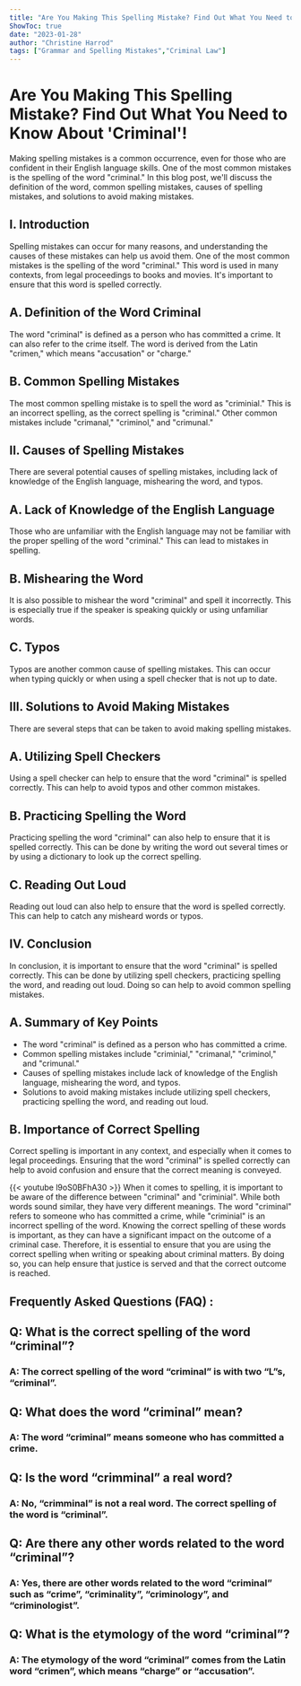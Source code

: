 ```yaml
---
title: "Are You Making This Spelling Mistake? Find Out What You Need to Know About 'Criminal'!"
ShowToc: true 
date: "2023-01-28"
author: "Christine Harrod" 
tags: ["Grammar and Spelling Mistakes","Criminal Law"]
---
```

# Are You Making This Spelling Mistake? Find Out What You Need to Know About 'Criminal'!

Making spelling mistakes is a common occurrence, even for those who are confident in their English language skills. One of the most common mistakes is the spelling of the word "criminal." In this blog post, we'll discuss the definition of the word, common spelling mistakes, causes of spelling mistakes, and solutions to avoid making mistakes.

## I. Introduction

Spelling mistakes can occur for many reasons, and understanding the causes of these mistakes can help us avoid them. One of the most common mistakes is the spelling of the word "criminal." This word is used in many contexts, from legal proceedings to books and movies. It's important to ensure that this word is spelled correctly. 

## A. Definition of the Word Criminal

The word "criminal" is defined as a person who has committed a crime. It can also refer to the crime itself. The word is derived from the Latin "crimen," which means "accusation" or "charge." 

## B. Common Spelling Mistakes

The most common spelling mistake is to spell the word as "criminial." This is an incorrect spelling, as the correct spelling is "criminal." Other common mistakes include "crimanal," "criminol," and "crimunal." 

## II. Causes of Spelling Mistakes

There are several potential causes of spelling mistakes, including lack of knowledge of the English language, mishearing the word, and typos. 

## A. Lack of Knowledge of the English Language

Those who are unfamiliar with the English language may not be familiar with the proper spelling of the word "criminal." This can lead to mistakes in spelling. 

## B. Mishearing the Word

It is also possible to mishear the word "criminal" and spell it incorrectly. This is especially true if the speaker is speaking quickly or using unfamiliar words. 

## C. Typos

Typos are another common cause of spelling mistakes. This can occur when typing quickly or when using a spell checker that is not up to date. 

## III. Solutions to Avoid Making Mistakes

There are several steps that can be taken to avoid making spelling mistakes. 

## A. Utilizing Spell Checkers

Using a spell checker can help to ensure that the word "criminal" is spelled correctly. This can help to avoid typos and other common mistakes. 

## B. Practicing Spelling the Word

Practicing spelling the word "criminal" can also help to ensure that it is spelled correctly. This can be done by writing the word out several times or by using a dictionary to look up the correct spelling. 

## C. Reading Out Loud

Reading out loud can also help to ensure that the word is spelled correctly. This can help to catch any misheard words or typos. 

## IV. Conclusion

In conclusion, it is important to ensure that the word "criminal" is spelled correctly. This can be done by utilizing spell checkers, practicing spelling the word, and reading out loud. Doing so can help to avoid common spelling mistakes. 

## A. Summary of Key Points

- The word "criminal" is defined as a person who has committed a crime. 
- Common spelling mistakes include "criminial," "crimanal," "criminol," and "crimunal." 
- Causes of spelling mistakes include lack of knowledge of the English language, mishearing the word, and typos. 
- Solutions to avoid making mistakes include utilizing spell checkers, practicing spelling the word, and reading out loud. 

## B. Importance of Correct Spelling

Correct spelling is important in any context, and especially when it comes to legal proceedings. Ensuring that the word "criminal" is spelled correctly can help to avoid confusion and ensure that the correct meaning is conveyed.

{{< youtube l9oS0BFhA30 >}} 
When it comes to spelling, it is important to be aware of the difference between "criminal" and "criminial". While both words sound similar, they have very different meanings. The word "criminal" refers to someone who has committed a crime, while "criminial" is an incorrect spelling of the word. Knowing the correct spelling of these words is important, as they can have a significant impact on the outcome of a criminal case. Therefore, it is essential to ensure that you are using the correct spelling when writing or speaking about criminal matters. By doing so, you can help ensure that justice is served and that the correct outcome is reached.

## Frequently Asked Questions (FAQ) :
<h2>Q: What is the correct spelling of the word “criminal”?</h2>

<h3>A: The correct spelling of the word “criminal” is with two “L”s, “criminal”.</h3>

<h2>Q: What does the word “criminal” mean?</h2>

<h3>A: The word “criminal” means someone who has committed a crime.</h3>

<h2>Q: Is the word “crimminal” a real word?</h2>

<h3>A: No, “crimminal” is not a real word. The correct spelling of the word is “criminal”.</h3>

<h2>Q: Are there any other words related to the word “criminal”?</h2>

<h3>A: Yes, there are other words related to the word “criminal” such as “crime”, “criminality”, “criminology”, and “criminologist”.</h3>

<h2>Q: What is the etymology of the word “criminal”?</h2>

<h3>A: The etymology of the word “criminal” comes from the Latin word “crimen”, which means “charge” or “accusation”.</h3>





